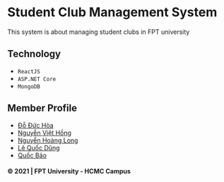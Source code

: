 # Student Club Management System
This system is about managing student clubs in FPT university

## Technology
- `ReactJS`
- `ASP.NET Core`
- `MongoDB`
## Member Profile
- [Đỗ Đức Hòa](https://www.facebook.com/MinOrMaxZee)
- [Nguyễn Việt Hồng](https://www.facebook.com/Pinku0712)
- [Nguyễn Hoàng Long](https://www.facebook.com/long.nguyenhoang.9026040)
- [Lê Quốc Dũng](https://www.facebook.com/quocdung.le.56)
- [Quốc Bảo](https://www.facebook.com/profile.php?id=100001102148102)

#### © 2021 | FPT University - HCMC Campus